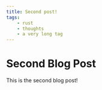 ```yaml
---
title: Second post!
tags:
    - rust
    - thoughts
    - a very long tag
---
```


# Second Blog Post

This is the second blog post!

